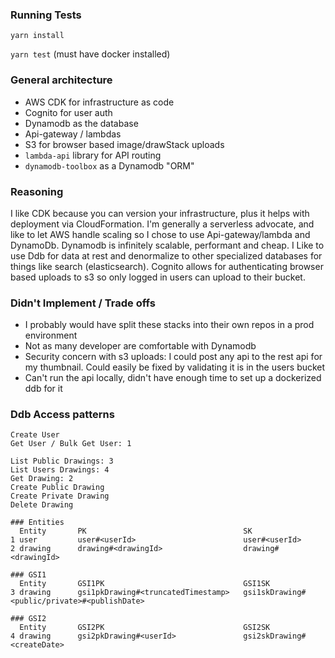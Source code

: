 ### Running Tests
`yarn install`

`yarn test` (must have docker installed)

### General architecture
- AWS CDK for infrastructure as code
- Cognito for user auth
- Dynamodb as the database
- Api-gateway / lambdas 
- S3 for browser based image/drawStack uploads
- `lambda-api` library for API routing
- `dynamodb-toolbox` as a Dynamodb "ORM"

### Reasoning
I like CDK because you can version your infrastructure, plus it helps with deployment via CloudFormation.  I'm generally a serverless advocate, and like to let AWS handle scaling so I chose to use Api-gateway/lambda and DynamoDb. Dynamodb is infinitely scalable, performant and cheap.  I Like to use Ddb for data at rest and denormalize to other specialized databases for things like search (elasticsearch). Cognito allows for authenticating browser based uploads to s3 so only logged in users can upload to their bucket.


### Didn't Implement / Trade offs
- I probably would have split these stacks into their own repos in a prod environment
- Not as many developer are comfortable with Dynamodb
- Security concern with s3 uploads: I could post any api to the rest api for my thumbnail. Could easily be fixed by validating it is in the users bucket
- Can't run the api locally, didn't have enough time to set up a dockerized ddb for it


### Ddb Access patterns

```
Create User
Get User / Bulk Get User: 1

List Public Drawings: 3
List Users Drawings: 4
Get Drawing: 2
Create Public Drawing
Create Private Drawing
Delete Drawing

### Entities
  Entity       PK                                   SK
1 user         user#<userId>                        user#<userId>
2 drawing      drawing#<drawingId>                  drawing#<drawingId>

### GSI1
  Entity       GSI1PK                               GSI1SK
3 drawing      gsi1pkDrawing#<truncatedTimestamp>   gsi1skDrawing#<public/private>#<publishDate>

### GSI2
  Entity       GSI2PK                               GSI2SK
4 drawing      gsi2pkDrawing#<userId>               gsi2skDrawing#<createDate>
```